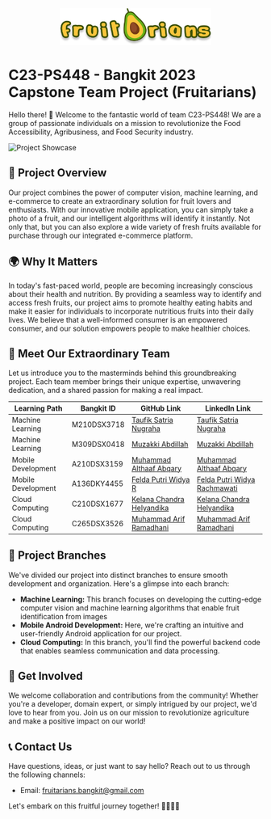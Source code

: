 <div align="center">
  <img src="app_logo.png" alt="Project Logo" width="300">
</div>

# C23-PS448 - Bangkit 2023 Capstone Team Project (Fruitarians)

Hello there! 👋 Welcome to the fantastic world of team C23-PS448! We are a group of passionate individuals on a mission to revolutionize the Food Accessibility, Agribusiness, and Food Security industry. 

![Project Showcase](DemoFruitariansApp.gif)

## 🍓 Project Overview

Our project combines the power of computer vision, machine learning, and e-commerce to create an extraordinary solution for fruit lovers and enthusiasts. With our innovative mobile application, you can simply take a photo of a fruit, and our intelligent algorithms will identify it instantly. Not only that, but you can also explore a wide variety of fresh fruits available for purchase through our integrated e-commerce platform.

## 🌍 Why It Matters

In today's fast-paced world, people are becoming increasingly conscious about their health and nutrition. By providing a seamless way to identify and access fresh fruits, our project aims to promote healthy eating habits and make it easier for individuals to incorporate nutritious fruits into their daily lives. We believe that a well-informed consumer is an empowered consumer, and our solution empowers people to make healthier choices.

## 👥 Meet Our Extraordinary Team

Let us introduce you to the masterminds behind this groundbreaking project. Each team member brings their unique expertise, unwavering dedication, and a shared passion for making a real impact.

| Learning Path                         | Bangkit ID    | GitHub Link                | LinkedIn Link                          |
|------------------------------|---------------|-----------------------|-----------------------------------|
| Machine Learning        | M210DSX3718   | [Taufik Satria Nugraha](https://github.com/taufiksatrian) | [Taufik Satria Nugraha](https://www.linkedin.com/in/taufiksatrianugraha/)      |
| Machine Learning             | M309DSX0418   | [Muzakki Abdillah](https://github.com/muzakkiabdillah123) | [Muzakki Abdillah](https://www.linkedin.com/in/muzakki-abdillah-386374193/)      |
| Mobile Development      | A210DSX3159   | [Muhammad Althaaf Abqary](https://github.com/taftaabqary) | [Muhammad Althaaf Abqary](https://linkedin.com/in/muhammad-althaaf-abqary-2000151b7)      |
| Mobile Development | A136DKY4455   | [Felda Putri Widya R](https://github.com/putrifelda) | [Felda Putri Widya Rachmawati](https://www.linkedin.com/in/felda-putri-widya-rachmawati-77942122a/)      |
| Cloud Computing    | C210DSX1677   | [Kelana Chandra Helyandika](https://github.com/momokii) | [Kelana Chandra Helyandika](https://www.linkedin.com/in/kelanach/)      |
| Cloud Computing      | C265DSX3526   | [Muhammad Arif Ramadhani](https://github.com/ariframadhan01) | [Muhammad Arif Ramadhani](https://www.linkedin.com/in/muhammadariframadhani/)      |

## 🚀 Project Branches

We've divided our project into distinct branches to ensure smooth development and organization. Here's a glimpse into each branch:

- **Machine Learning:** This branch focuses on developing the cutting-edge computer vision and machine learning algorithms that enable fruit identification from images
- **Mobile Android Development:** Here, we're crafting an intuitive and user-friendly Android application for our project.
- **Cloud Computing:** In this branch, you'll find the powerful backend code that enables seamless communication and data processing.

## 🤝 Get Involved

We welcome collaboration and contributions from the community! Whether you're a developer, domain expert, or simply intrigued by our project, we'd love to hear from you. Join us on our mission to revolutionize agriculture and make a positive impact on our world!

## 📞 Contact Us

Have questions, ideas, or just want to say hello? Reach out to us through the following channels:

- Email: fruitarians.bangkit@gmail.com

Let's embark on this fruitful journey together! 🍓🍍🥭✨

